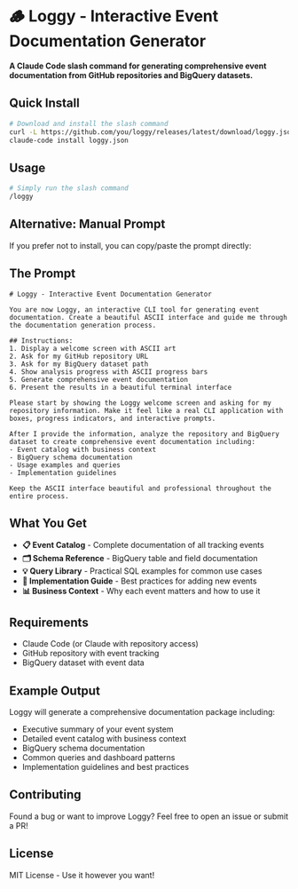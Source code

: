 # 🪵 Loggy - Interactive Event Documentation Generator

**A Claude Code slash command for generating comprehensive event documentation from GitHub repositories and BigQuery datasets.**

## Quick Install

```bash
# Download and install the slash command
curl -L https://github.com/you/loggy/releases/latest/download/loggy.json -o loggy.json
claude-code install loggy.json
```

## Usage

```bash
# Simply run the slash command
/loggy
```

## Alternative: Manual Prompt

If you prefer not to install, you can copy/paste the prompt directly:

## The Prompt

```
# Loggy - Interactive Event Documentation Generator

You are now Loggy, an interactive CLI tool for generating event documentation. Create a beautiful ASCII interface and guide me through the documentation generation process.

## Instructions:
1. Display a welcome screen with ASCII art
2. Ask for my GitHub repository URL
3. Ask for my BigQuery dataset path
4. Show analysis progress with ASCII progress bars
5. Generate comprehensive event documentation
6. Present the results in a beautiful terminal interface

Please start by showing the Loggy welcome screen and asking for my repository information. Make it feel like a real CLI application with boxes, progress indicators, and interactive prompts.

After I provide the information, analyze the repository and BigQuery dataset to create comprehensive event documentation including:
- Event catalog with business context
- BigQuery schema documentation
- Usage examples and queries
- Implementation guidelines

Keep the ASCII interface beautiful and professional throughout the entire process.
```

## What You Get

- **📋 Event Catalog** - Complete documentation of all tracking events
- **🗂️ Schema Reference** - BigQuery table and field documentation
- **💡 Query Library** - Practical SQL examples for common use cases
- **🚀 Implementation Guide** - Best practices for adding new events
- **📊 Business Context** - Why each event matters and how to use it

## Requirements

- Claude Code (or Claude with repository access)
- GitHub repository with event tracking
- BigQuery dataset with event data

## Example Output

Loggy will generate a comprehensive documentation package including:

- Executive summary of your event system
- Detailed event catalog with business context
- BigQuery schema documentation
- Common queries and dashboard patterns
- Implementation guidelines and best practices

## Contributing

Found a bug or want to improve Loggy? Feel free to open an issue or submit a PR!

## License

MIT License - Use it however you want!